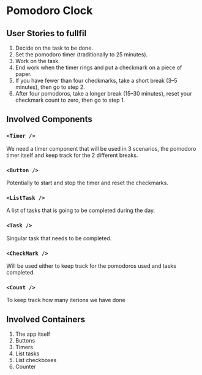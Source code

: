 # Pomodoro Clock

## User Stories to fullfil

1. Decide on the task to be done.
1. Set the pomodoro timer (traditionally to 25 minutes).
1. Work on the task.
1. End work when the timer rings and put a checkmark on a piece of paper.
1. If you have fewer than four checkmarks, take a short break (3–5 minutes), then go to step 2.
1. After four pomodoros, take a longer break (15–30 minutes), reset your checkmark count to zero, then go to step 1.

## Involved Components

### `<Timer />`

We need a timer component that will be used in 3 scenarios, the pomodoro timer itself and keep track for the 2 different breaks.

### `<Button />`

Potentially to start and stop the timer and reset the checkmarks.

### `<ListTask />`

A list of tasks that is going to be completed during the day.

### `<Task />`

Singular task that needs to be completed.

### `<CheckMark />`

Will be used either to keep track for the pomodoros used and tasks completed.

### `<Count />`

To keep track how many iterions we have done

## Involved Containers

1. The app itself
1. Buttons
1. Timers
1. List tasks
1. List checkboxes
1. Counter
